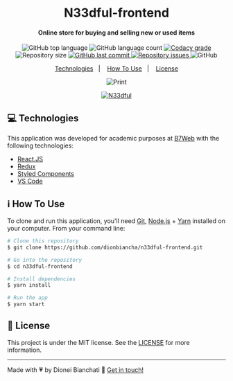 <h1 align="center">
    <br>
    N33dful-frontend
</h1>

<h4 align="center">
  Online store for buying and selling new or used items 
</h4>
<p align="center">
  <img alt="GitHub top language" src="https://img.shields.io/github/languages/top/dionbiancha/n33dful-frontend.svg">

  <img alt="GitHub language count" src="https://img.shields.io/github/languages/count/dionbiancha/n33dful-frontend.svg">

  <a href="https://www.codacy.com/app/dionbiancha/n33dful-frontend?utm_source=github.com&amp;utm_medium=referral&amp;utm_content=dionbiancha/n33dful-frontend&amp;utm_campaign=Badge_Grade">
    <img alt="Codacy grade" src="https://img.shields.io/codacy/grade/1b577a07dda843aba09f4bc55d1af8fc.svg">
  </a>

  <img alt="Repository size" src="https://img.shields.io/github/repo-size/dionbiancha/n33dful-frontend.svg">
  <a href="https://github.com/dionbiancha/n33dful-frontend/commits/master">
    <img alt="GitHub last commit" src="https://img.shields.io/github/last-commit/dionbiancha/n33dful-frontend.svg">
  </a>

  <a href="https://github.com/dionbiancha/n33dful-frontend/issues">
    <img alt="Repository issues" src="https://img.shields.io/github/issues/dionbiancha/n33dful-frontend.svg">
  </a>

  <img alt="GitHub" src="https://img.shields.io/github/license/dionbiancha/n33dful-frontend.svg">
</p>

<p align="center">
  <a href="#rocket-technologies">Technologies</a>&nbsp;&nbsp;&nbsp;|&nbsp;&nbsp;&nbsp;
  <a href="#information_source-how-to-use">How To Use</a>&nbsp;&nbsp;&nbsp;|&nbsp;&nbsp;&nbsp;
  <a href="#memo-license">License</a>
</p>

<p align="center">
  <img alt="Print" src="https://res.cloudinary.com/dionbiancha/image/upload/v1613726465/github/1212_mkobln.png">
</p>

<p align="center">
  <a href="https://dionbiancha.github.io/n33dful-frontend/" target="_blank">
    <img alt="N33dful" src="https://res.cloudinary.com/dionbiancha/image/upload/v1610500435/github/view_on_github_n2rq43.png">
  </a>
</p>

## :computer: Technologies

This application was developed for academic purposes at  [B7Web](https://b7web.com.br/) with the following technologies: 

-  [React.JS](https://reactjs.org/)
-  [Redux](https://redux.js.org/)
-  [Styled Components](https://www.styled-components.com/)
-  [VS Code][vc] 

## :information_source: How To Use

To clone and run this application, you'll need [Git](https://git-scm.com), [Node.js][nodejs] + [Yarn][yarn] installed on your computer. From your command line:

```bash
# Clone this repository
$ git clone https://github.com/dionbiancha/n33dful-frontend.git

# Go into the repository
$ cd n33dful-frontend

# Install dependencies
$ yarn install

# Run the app
$ yarn start
```

## :memo: License
This project is under the MIT license. See the [LICENSE](https://github.com/dionbiancha/n33dful-frontend/blob/master/LICENSE) for more information.

---

Made with :heartpulse: by Dionei Bianchati :wave: [Get in touch!](https://www.linkedin.com/in/dionbiancha/)


[nodejs]: https://nodejs.org/
[yarn]: https://yarnpkg.com/
[vc]: https://code.visualstudio.com/


